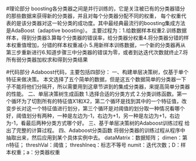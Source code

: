 #理论部分
boosting各分类器之间是并行训练的，它是关注被已有的分类器错分的那些数据来获得新的分类器，并且对每个分类器分配不同的权重，
每个权重代表的是该分类器对这一轮分类的成功度。其中最经典最流行的boosting集成方法是AdaBoost（adaptive boosting）。
主要过程为：1.给数据样本权重2.训练数据样本，得到分类器3.算每个分类器的错误率，给分类器分权重4.将分类器分错的样本权重值增加，分错的样本权重减小
5.用新样本训练数据，一个新的分类器再从第三步重新进行6.知道步骤三中分类器的错误为零，或者到达迭代次数就终止7.将所有弱分类器加权求和得到分类结果

#代码部分
Adaboost代码，主要包括四部分：
一、构建单层决策树，仅基于单个特征来做决策。
本文选择了五个简单的数据，但是这五个数据简单的分类器一下子不能将他们分隔开，所以需要用到这章节讲到的集成分类器，来提高简单分类器的性能。 二、单层决策树生成函数
1.选择合适的分类方式
2.分类训练函数。第一个循环为了切割所有的特征值X1和X2，第二个循环是找到其中的一个特征值，改变步长对这一个特征值进行划分，第三个循环是对阈值的划分取一种情况看哪个好，阈值划分有两种，一种是左边为-1，右边为+1，另一种是左边为+1，右边为-1，看最后两种分类方式哪个好。
三、基于单层决策树的Adaboost训练过程
给出了完整的计算过程。
四、Adaboost分类函数
将弱分类器的训练过程从程序中抽取出来，然后应用到某个具体实例中去。
dataMatrix：数据矩阵； dimen：第n特征； threshVal：阈值； threshIneq：标志不等号
numit：迭代次数；D：样本权重；a：分类器权重
